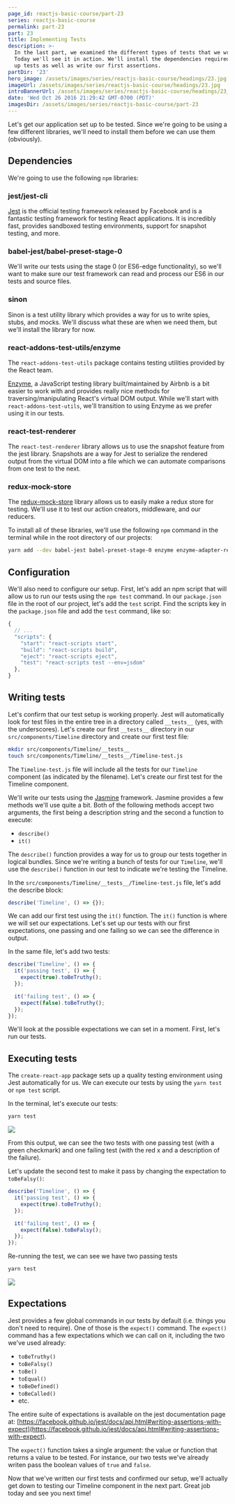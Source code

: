 ```yaml
---
page_id: reactjs-basic-course/part-23
series: reactjs-basic-course
permalink: part-23
part: 23
title: Implementing Tests
description: >-
  In the last part, we examined the different types of tests that we write in React.
  Today we'll see it in action. We'll install the dependencies required to set
  up tests as well as write our first assertions.
partDir: '23'
hero_image: /assets/images/series/reactjs-basic-course/headings/23.jpg
imageUrl: /assets/images/series/reactjs-basic-course/headings/23.jpg
introBannerUrl: /assets/images/series/reactjs-basic-course/headings/23_wide.jpg
date: 'Wed Oct 26 2016 21:29:42 GMT-0700 (PDT)'
imagesDir: /assets/images/series/reactjs-basic-course/part-23
---
```


Let's get our application set up to be tested. Since we're going to be using a few different libraries, we'll need to install them before we can use them (obviously).

## Dependencies

We're going to use the following `npm` libraries:

### jest/jest-cli

[Jest](https://facebook.github.io/jest/) is the official testing framework released by Facebook and is a fantastic testing framework for testing React applications. It is incredibly fast, provides sandboxed testing environments, support for snapshot testing, and more.

### babel-jest/babel-preset-stage-0

We'll write our tests using the stage 0 (or ES6-edge functionality), so we'll want to make sure our test framework can read and process our ES6 in our tests and source files.

### sinon

Sinon is a test utility library which provides a way for us to write spies, stubs, and mocks. We'll discuss what these are when we need them, but we'll install the library for now.

### react-addons-test-utils/enzyme

The `react-addons-test-utils` package contains testing utilities provided by the React team.

[Enzyme](http://airbnb.io/enzyme/), a JavaScript testing library built/maintained by Airbnb is a bit easier to work with and provides really nice methods for traversing/manipulating React's virtual DOM output. While we'll start with `react-addons-test-utils`, we'll transition to using Enzyme as we prefer using it in our tests.

### react-test-renderer

The `react-test-renderer` library allows us to use the snapshot feature from the jest library. Snapshots are a way for Jest to serialize the rendered output from the virtual DOM into a file which we can automate comparisons from one test to the next.

### redux-mock-store

The [redux-mock-store](https://github.com/arnaudbenard/redux-mock-store) library allows us to easily make a redux store for testing. We'll use it to test our action creators, middleware, and our reducers.

To install all of these libraries, we'll use the following `npm` command in the terminal while in the root directory of our projects:

```bash
yarn add --dev babel-jest babel-preset-stage-0 enzyme enzyme-adapter-react-16 jest-cli react-addons-test-utils react-test-renderer redux-mock-store sinon
```

## Configuration

We'll also need to configure our setup. First, let's add an npm script that will allow us to run our tests using the `npm test` command. In our `package.json` file in the root of our project, let's add the `test` script. Find the scripts key in the `package.json` file and add the `test` command, like so:

```javascript
{
  // ...
  "scripts": {
    "start": "react-scripts start",
    "build": "react-scripts build",
    "eject": "react-scripts eject",
    "test": "react-scripts test --env=jsdom"
  },
}
```

## Writing tests

Let's confirm that our test setup is working properly. Jest will automatically look for test files in the entire tree in a directory called `__tests__` (yes, with the underscores). Let's create our first `__tests__` directory in our `src/components/Timeline` directory and create our first test file:

```bash
mkdir src/components/Timeline/__tests__
touch src/components/Timeline/__tests__/Timeline-test.js
```

The `Timeline-test.js` file will include all the tests for our `Timeline` component (as indicated by the filename). Let's create our first test for the Timeline component.

<div class="demo" id="demo1"></div>

We'll write our tests using the [Jasmine](http://jasmine.github.io) framework. Jasmine provides a few methods we'll use quite a bit. Both of the following methods accept two arguments, the first being a description string and the second a function to execute:

- `describe()`
- `it()`

The `describe()` function provides a way for us to group our tests together in logical bundles. Since we're writing a bunch of tests for our `Timeline`, we'll use the `describe()` function in our test to indicate we're testing the Timeline.

In the `src/components/Timeline/__tests__/Timeline-test.js` file, let's add the describe block:

```javascript
describe('Timeline', () => {});
```

We can add our first test using the `it()` function. The `it()` function is where we will set our expectations. Let's set up our tests with our first expectations, one passing and one failing so we can see the difference in output.

In the same file, let's add two tests:

```javascript
describe('Timeline', () => {
  it('passing test', () => {
    expect(true).toBeTruthy();
  });

  it('failing test', () => {
    expect(false).toBeTruthy();
  });
});
```

We'll look at the possible expectations we can set in a moment. First, let's run our tests.

## Executing tests

The `create-react-app` package sets up a quality testing environment using Jest automatically for us. We can execute our tests by using the `yarn test` or `npm test` script.

In the terminal, let's execute our tests:

```bash
yarn test
```

<img class="wide" src="../images/23/first-tests.jpg" />

From this output, we can see the two tests with one passing test (with a green checkmark) and one failing test (with the red x and a description of the failure).

Let's update the second test to make it pass by changing the expectation to `toBeFalsy()`:

```javascript
describe('Timeline', () => {
  it('passing test', () => {
    expect(true).toBeTruthy();
  });

  it('failing test', () => {
    expect(false).toBeFalsy();
  });
});
```

Re-running the test, we can see we have two passing tests

```bash
yarn test
```

<img class="wide" src="../images/23/second-tests.png" />

## Expectations

Jest provides a few global commands in our tests by default (i.e. things you don't need to require). One of those is the `expect()` command. The `expect()` command has a few expectations which we can call on it, including the two we've used already:

- `toBeTruthy()`
- `toBeFalsy()`
- `toBe()`
- `toEqual()`
- `toBeDefined()`
- `toBeCalled()`
- etc.

The entire suite of expectations is available on the jest documentation page at: [https://facebook.github.io/jest/docs/api.html#writing-assertions-with-expect](https://facebook.github.io/jest/docs/api.html#writing-assertions-with-expect).

The `expect()` function takes a single argument: the value or function that returns a value to be tested. For instance, our two tests we've already writen pass the boolean values of `true` and `false`.

Now that we've written our first tests and confirmed our setup, we'll actually get down to testing our Timeline component in the next part. Great job today and see you next time!
